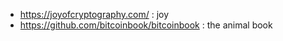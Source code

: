 - https://joyofcryptography.com/ : joy
- https://github.com/bitcoinbook/bitcoinbook : the animal book
